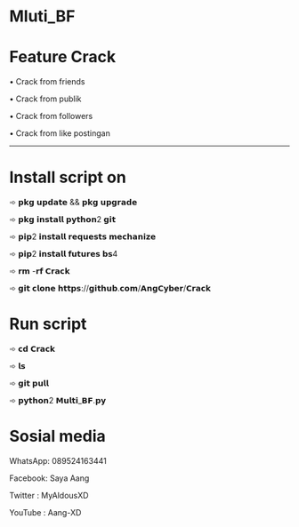 # Mluti_BF
# Feature Crack
•  Crack from friends

•  Crack from publik

•  Crack from followers

•  Crack from like postingan
____________________
# Install script on
➾ 𝗽𝗸𝗴 𝘂𝗽𝗱𝗮𝘁𝗲 && 𝗽𝗸𝗴 𝘂𝗽𝗴𝗿𝗮𝗱𝗲

➾ 𝗽𝗸𝗴 𝗶𝗻𝘀𝘁𝗮𝗹𝗹 𝗽𝘆𝘁𝗵𝗼𝗻2 𝗴𝗶𝘁

➾ 𝗽𝗶𝗽2 𝗶𝗻𝘀𝘁𝗮𝗹𝗹 𝗿𝗲𝗾𝘂𝗲𝘀𝘁𝘀 𝗺𝗲𝗰𝗵𝗮𝗻𝗶𝘇𝗲

➾ 𝗽𝗶𝗽2 𝗶𝗻𝘀𝘁𝗮𝗹𝗹 𝗳𝘂𝘁𝘂𝗿𝗲𝘀 𝗯𝘀4

➾ 𝗿𝗺 -𝗿𝗳 𝗖𝗿𝗮𝗰𝗸

➾ 𝗴𝗶𝘁 𝗰𝗹𝗼𝗻𝗲 𝗵𝘁𝘁𝗽𝘀://𝗴𝗶𝘁𝗵𝘂𝗯.𝗰𝗼𝗺/𝗔𝗻𝗴𝗖𝘆𝗯𝗲𝗿/𝗖𝗿𝗮𝗰𝗸

# Run script
➾ 𝗰𝗱 𝗖𝗿𝗮𝗰𝗸

➾ 𝗹𝘀

➾ 𝗴𝗶𝘁 𝗽𝘂𝗹𝗹

➾ 𝗽𝘆𝘁𝗵𝗼𝗻2 𝗠𝘂𝗹𝘁𝗶_𝗕𝗙.𝗽𝘆

# Sosial media
WhatsApp: 089524163441

Facebook: Saya Aang

Twitter : MyAldousXD

YouTube : Aang-XD
